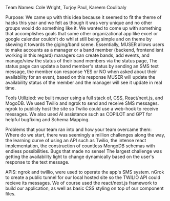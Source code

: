 Team Names: Cole Wright, Turjoy Paul, Kareem Coulibaly

Purpose: We came up with this idea because it seemed to fit the theme of hacks this year and we felt 
as though it was very unique and no other groups would do something like it. We wanted to come up with something that accomplishes goals that some other organizational app like excel or google calendar couldn't do whilst still being simple and on theme by skewing it towards the giging/band scene. Essentially, MUSER allows users to make accounts as a manager or a band member (backend, frontend isnt working in this regard) managers can create bands, add events, and manage/view the status of their band members via the status page, The status page can update a band member's status by sending an SMS text message, the member can response YES or NO when asked about their availability for an event, based on this response MUSER will update the availability status of the member and the manager will see it update in real time.

Tools Utilizied: we built muser using a full stack of, CSS, React/next.js, and MogoDB. We used Twilio and ngrok to send and receive SMS messages. ngrok to publicly host the site so Twilio could use a web-hook to receive messages. We also used AI assistance such as COPILOT and GPT for helpful bugfixing and Schema Mapping.

Problems that your team ran into and how your team overcame them: Where do we start, there was seemingly a million challenges along the way, the learning curve of using an API such as Twilio, the intense react implementation, the construction of countless MongoDB schemas with endless possibilities. Bugs that made no sense! The largest challenge was getting the availability light to change dynamically based on the user's response to the text message.

APIS: ngrok and twillio, were used to operate the app's SMS system. nGrok to create a public tunnel for our local hosted site so the TWILIO API could recieve its messages.
We of course used the react/next.js framework to build our application, as well as basic CSS styling on top of our component files.




